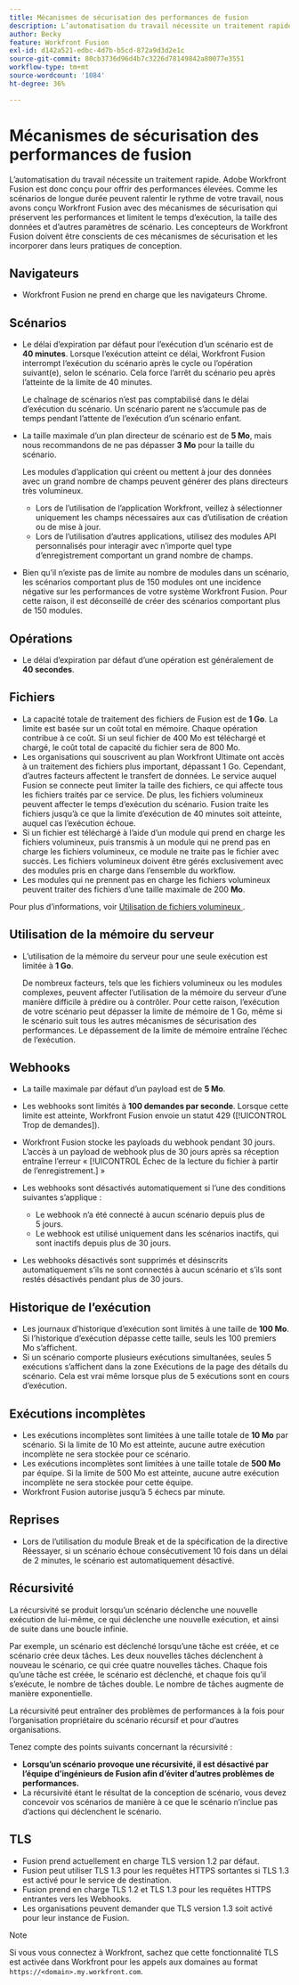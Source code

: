 ```yaml
---
title: Mécanismes de sécurisation des performances de fusion
description: L’automatisation du travail nécessite un traitement rapide. Adobe Workfront Fusion est donc conçu pour offrir des performances élevées. Comme les scénarios de longue durée peuvent ralentir le rythme de votre travail, nous avons conçu Workfront Fusion avec des mécanismes de sécurisation qui préservent les performances et limitent le temps d’exécution, la taille des données et d’autres paramètres de scénario. Les concepteurs de Workfront Fusion doivent être conscients de ces mécanismes de sécurisation et les incorporer dans leurs pratiques de conception.
author: Becky
feature: Workfront Fusion
exl-id: d142a521-edbc-4d7b-b5cd-872a9d3d2e1c
source-git-commit: 80cb3736d96d4b7c3226d78149842a80077e3551
workflow-type: tm+mt
source-wordcount: '1084'
ht-degree: 36%

---
```


# Mécanismes de sécurisation des performances de fusion

L’automatisation du travail nécessite un traitement rapide. Adobe Workfront Fusion est donc conçu pour offrir des performances élevées. Comme les scénarios de longue durée peuvent ralentir le rythme de votre travail, nous avons conçu Workfront Fusion avec des mécanismes de sécurisation qui préservent les performances et limitent le temps d’exécution, la taille des données et d’autres paramètres de scénario. Les concepteurs de Workfront Fusion doivent être conscients de ces mécanismes de sécurisation et les incorporer dans leurs pratiques de conception.

## Navigateurs

* Workfront Fusion ne prend en charge que les navigateurs Chrome.

## Scénarios

* Le délai d’expiration par défaut pour l’exécution d’un scénario est de **40 minutes**. Lorsque l’exécution atteint ce délai, Workfront Fusion interrompt l’exécution du scénario après le cycle ou l’opération suivant(e), selon le scénario. Cela force l’arrêt du scénario peu après l’atteinte de la limite de 40 minutes.

  Le chaînage de scénarios n’est pas comptabilisé dans le délai d’exécution du scénario. Un scénario parent ne s’accumule pas de temps pendant l’attente de l’exécution d’un scénario enfant.
* La taille maximale d’un plan directeur de scénario est de **5 Mo**, mais nous recommandons de ne pas dépasser **3 Mo** pour la taille du scénario.

  Les modules d’application qui créent ou mettent à jour des données avec un grand nombre de champs peuvent générer des plans directeurs très volumineux.

   * Lors de l’utilisation de l’application Workfront, veillez à sélectionner uniquement les champs nécessaires aux cas d’utilisation de création ou de mise à jour.
   * Lors de l’utilisation d’autres applications, utilisez des modules API personnalisés pour interagir avec n’importe quel type d’enregistrement comportant un grand nombre de champs.

* Bien qu’il n’existe pas de limite au nombre de modules dans un scénario, les scénarios comportant plus de 150 modules ont une incidence négative sur les performances de votre système Workfront Fusion. Pour cette raison, il est déconseillé de créer des scénarios comportant plus de 150 modules.

## Opérations

* Le délai d’expiration par défaut d’une opération est généralement de **40 secondes**.

<!--
* The operation timeout for calls to Adobe Workfront is **120 seconds**.
-->

## Fichiers

* La capacité totale de traitement des fichiers de Fusion est de **1 Go**. La limite est basée sur un coût total en mémoire. Chaque opération contribue à ce coût. Si un seul fichier de 400 Mo est téléchargé et chargé, le coût total de capacité du fichier sera de 800 Mo.
* Les organisations qui souscrivent au plan Workfront Ultimate ont accès à un traitement des fichiers plus important, dépassant 1 Go. Cependant, d’autres facteurs affectent le transfert de données. Le service auquel Fusion se connecte peut limiter la taille des fichiers, ce qui affecte tous les fichiers traités par ce service. De plus, les fichiers volumineux peuvent affecter le temps d’exécution du scénario. Fusion traite les fichiers jusqu’à ce que la limite d’exécution de 40 minutes soit atteinte, auquel cas l’exécution échoue.
* Si un fichier est téléchargé à l’aide d’un module qui prend en charge les fichiers volumineux, puis transmis à un module qui ne prend pas en charge les fichiers volumineux, ce module ne traite pas le fichier avec succès. Les fichiers volumineux doivent être gérés exclusivement avec des modules pris en charge dans l’ensemble du workflow.
* Les modules qui ne prennent pas en charge les fichiers volumineux peuvent traiter des fichiers d’une taille maximale de 200 **Mo**.

Pour plus d’informations, voir [&#x200B; Utilisation de fichiers volumineux &#x200B;](/help/workfront-fusion/references/scenarios/fusion-large-files.md).

## Utilisation de la mémoire du serveur

* L’utilisation de la mémoire du serveur pour une seule exécution est limitée à **1 Go**.

  De nombreux facteurs, tels que les fichiers volumineux ou les modules complexes, peuvent affecter l’utilisation de la mémoire du serveur d’une manière difficile à prédire ou à contrôler. Pour cette raison, l’exécution de votre scénario peut dépasser la limite de mémoire de 1 Go, même si le scénario suit tous les autres mécanismes de sécurisation des performances. Le dépassement de la limite de mémoire entraîne l’échec de l’exécution.

## Webhooks

* La taille maximale par défaut d’un payload est de **5 Mo**.
* Les webhooks sont limités à **100 demandes par seconde**. Lorsque cette limite est atteinte, Workfront Fusion envoie un statut 429 ([!UICONTROL Trop de demandes]).
* Workfront Fusion stocke les payloads du webhook pendant 30 jours. L’accès à un payload de webhook plus de 30 jours après sa réception entraîne l’erreur « [!UICONTROL Échec de la lecture du fichier à partir de l’enregistrement.] »
* Les webhooks sont désactivés automatiquement si l’une des conditions suivantes s’applique :

   * Le webhook n’a été connecté à aucun scénario depuis plus de 5 jours.
   * Le webhook est utilisé uniquement dans les scénarios inactifs, qui sont inactifs depuis plus de 30 jours.

* Les webhooks désactivés sont supprimés et désinscrits automatiquement s’ils ne sont connectés à aucun scénario et s’ils sont restés désactivés pendant plus de 30 jours.

## Historique de l’exécution

* Les journaux d’historique d’exécution sont limités à une taille de **100 Mo**. Si l’historique d’exécution dépasse cette taille, seuls les 100 premiers Mo s’affichent.
* Si un scénario comporte plusieurs exécutions simultanées, seules 5 exécutions s’affichent dans la zone Exécutions de la page des détails du scénario. Cela est vrai même lorsque plus de 5 exécutions sont en cours d’exécution.

## Exécutions incomplètes

* Les exécutions incomplètes sont limitées à une taille totale de **10 Mo** par scénario. Si la limite de 10 Mo est atteinte, aucune autre exécution incomplète ne sera stockée pour ce scénario.
* Les exécutions incomplètes sont limitées à une taille totale de **500 Mo** par équipe. Si la limite de 500 Mo est atteinte, aucune autre exécution incomplète ne sera stockée pour cette équipe.
* Workfront Fusion autorise jusqu’à 5 échecs par minute.

## Reprises

* Lors de l’utilisation du module Break et de la spécification de la directive Réessayer, si un scénario échoue consécutivement 10 fois dans un délai de 2 minutes, le scénario est automatiquement désactivé.

## Récursivité

La récursivité se produit lorsqu’un scénario déclenche une nouvelle exécution de lui-même, ce qui déclenche une nouvelle exécution, et ainsi de suite dans une boucle infinie.

Par exemple, un scénario est déclenché lorsqu’une tâche est créée, et ce scénario crée deux tâches. Les deux nouvelles tâches déclenchent à nouveau le scénario, ce qui crée quatre nouvelles tâches. Chaque fois qu’une tâche est créée, le scénario est déclenché, et chaque fois qu’il s’exécute, le nombre de tâches double. Le nombre de tâches augmente de manière exponentielle.

La récursivité peut entraîner des problèmes de performances à la fois pour l’organisation propriétaire du scénario récursif et pour d’autres organisations.

Tenez compte des points suivants concernant la récursivité :

* **Lorsqu’un scénario provoque une récursivité, il est désactivé par l’équipe d’ingénieurs de Fusion afin d’éviter d’autres problèmes de performances.**
* La récursivité étant le résultat de la conception de scénario, vous devez concevoir vos scénarios de manière à ce que le scénario n’inclue pas d’actions qui déclenchent le scénario.

## TLS

* Fusion prend actuellement en charge TLS version 1.2 par défaut.
* Fusion peut utiliser TLS 1.3 pour les requêtes HTTPS sortantes si TLS 1.3 est activé pour le service de destination.
* Fusion prend en charge TLS 1.2 et TLS 1.3 pour les requêtes HTTPS entrantes vers les Webhooks.
* Les organisations peuvent demander que TLS version 1.3 soit activé pour leur instance de Fusion.

>[!NOTE]
>
> Si vous vous connectez à Workfront, sachez que cette fonctionnalité TLS est activée dans Workfront pour les appels aux domaines au format `https://<domain>.my.workfront.com`.
